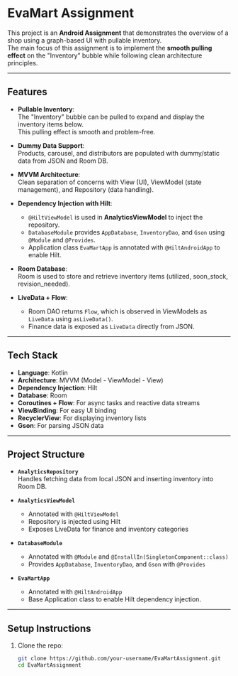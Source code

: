 # EvaMart Assignment

This project is an **Android Assignment** that demonstrates the overview of a shop using a graph-based UI with pullable inventory.  
The main focus of this assignment is to implement the **smooth pulling effect** on the "Inventory" bubble while following clean architecture principles.

---

## Features

- **Pullable Inventory**:  
  The "Inventory" bubble can be pulled to expand and display the inventory items below.  
  This pulling effect is smooth and problem-free.

- **Dummy Data Support**:  
  Products, carousel, and distributors are populated with dummy/static data from JSON and Room DB.

- **MVVM Architecture**:  
  Clean separation of concerns with View (UI), ViewModel (state management), and Repository (data handling).

- **Dependency Injection with Hilt**:  
  - `@HiltViewModel` is used in **AnalyticsViewModel** to inject the repository.  
  - `DatabaseModule` provides `AppDatabase`, `InventoryDao`, and `Gson` using `@Module` and `@Provides`.  
  - Application class `EvaMartApp` is annotated with `@HiltAndroidApp` to enable Hilt.

- **Room Database**:  
  Room is used to store and retrieve inventory items (utilized, soon_stock, revision_needed).

- **LiveData + Flow**:  
  - Room DAO returns `Flow`, which is observed in ViewModels as `LiveData` using `asLiveData()`.  
  - Finance data is exposed as `LiveData` directly from JSON.

---

## Tech Stack

- **Language**: Kotlin  
- **Architecture**: MVVM (Model - ViewModel - View)  
- **Dependency Injection**: Hilt  
- **Database**: Room  
- **Coroutines + Flow**: For async tasks and reactive data streams  
- **ViewBinding**: For easy UI binding  
- **RecyclerView**: For displaying inventory lists  
- **Gson**: For parsing JSON data  

---

## Project Structure

- **`AnalyticsRepository`**  
  Handles fetching data from local JSON and inserting inventory into Room DB.

- **`AnalyticsViewModel`**  
  - Annotated with `@HiltViewModel`  
  - Repository is injected using Hilt  
  - Exposes LiveData for finance and inventory categories

- **`DatabaseModule`**  
  - Annotated with `@Module` and `@InstallIn(SingletonComponent::class)`  
  - Provides `AppDatabase`, `InventoryDao`, and `Gson` with `@Provides`

- **`EvaMartApp`**  
  - Annotated with `@HiltAndroidApp`  
  - Base Application class to enable Hilt dependency injection.

---

## Setup Instructions

1. Clone the repo:
   ```bash
   git clone https://github.com/your-username/EvaMartAssignment.git
   cd EvaMartAssignment
